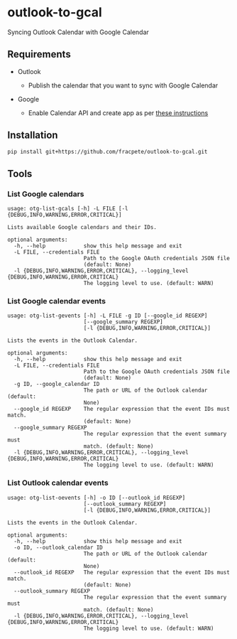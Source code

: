 # outlook-to-gcal
Syncing Outlook Calendar with Google Calendar

## Requirements

* Outlook
  
  * Publish the calendar that you want to sync with Google Calendar

* Google

  * Enable Calendar API and create app as per [these instructions](https://developers.google.com/calendar/api/quickstart/python)


## Installation

```bash
pip install git+https://github.com/fracpete/outlook-to-gcal.git
```

## Tools

### List Google calendars

```
usage: otg-list-gcals [-h] -L FILE [-l {DEBUG,INFO,WARNING,ERROR,CRITICAL}]

Lists available Google calendars and their IDs.

optional arguments:
  -h, --help            show this help message and exit
  -L FILE, --credentials FILE
                        Path to the Google OAuth credentials JSON file
                        (default: None)
  -l {DEBUG,INFO,WARNING,ERROR,CRITICAL}, --logging_level {DEBUG,INFO,WARNING,ERROR,CRITICAL}
                        The logging level to use. (default: WARN)
```

### List Google calendar events

```
usage: otg-list-gevents [-h] -L FILE -g ID [--google_id REGEXP]
                        [--google_summary REGEXP]
                        [-l {DEBUG,INFO,WARNING,ERROR,CRITICAL}]

Lists the events in the Outlook Calendar.

optional arguments:
  -h, --help            show this help message and exit
  -L FILE, --credentials FILE
                        Path to the Google OAuth credentials JSON file
                        (default: None)
  -g ID, --google_calendar ID
                        The path or URL of the Outlook calendar (default:
                        None)
  --google_id REGEXP    The regular expression that the event IDs must match.
                        (default: None)
  --google_summary REGEXP
                        The regular expression that the event summary must
                        match. (default: None)
  -l {DEBUG,INFO,WARNING,ERROR,CRITICAL}, --logging_level {DEBUG,INFO,WARNING,ERROR,CRITICAL}
                        The logging level to use. (default: WARN)
```


### List Outlook calendar events

```
usage: otg-list-oevents [-h] -o ID [--outlook_id REGEXP]
                        [--outlook_summary REGEXP]
                        [-l {DEBUG,INFO,WARNING,ERROR,CRITICAL}]

Lists the events in the Outlook Calendar.

optional arguments:
  -h, --help            show this help message and exit
  -o ID, --outlook_calendar ID
                        The path or URL of the Outlook calendar (default:
                        None)
  --outlook_id REGEXP   The regular expression that the event IDs must match.
                        (default: None)
  --outlook_summary REGEXP
                        The regular expression that the event summary must
                        match. (default: None)
  -l {DEBUG,INFO,WARNING,ERROR,CRITICAL}, --logging_level {DEBUG,INFO,WARNING,ERROR,CRITICAL}
                        The logging level to use. (default: WARN)
```


